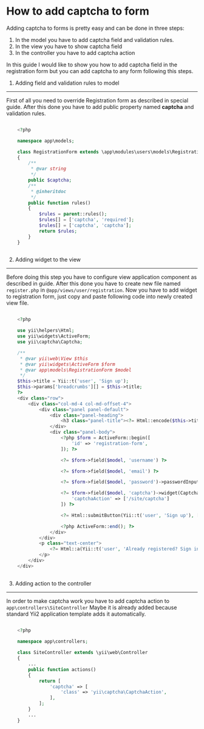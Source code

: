 How to add captcha to form
==========================

Adding captcha to forms is pretty easy and can be done in three steps:

1. In the model you have to add captcha field and validation rules.
2. In the view you have to show captcha field
3. In the controller you have to add captcha action

In this guide I would like to show you how to add captcha field in the registration form but you can add captcha
to any form following this steps.

1. Adding field and validation rules to model
---------------------------------------------


First of all you need to override Registration form as described in special guide. After this done you have to add
public property named **captcha** and validation rules.


```php

    <?php

    namespace app\models;

    class RegistrationForm extends \app\modules\users\models\RegistrationForm
    {
        /**
         * @var string
         */
        public $captcha;
        /**
         * @inheritdoc
         */
        public function rules()
        {
            $rules = parent::rules();
            $rules[] = ['captcha', 'required'];
            $rules[] = ['captcha', 'captcha'];
            return $rules;
        }
    }
    
```

2. Adding widget to the view
----------------------------

Before doing this step you have to configure view application component as described in guide. After this done you have
to create new file named `register.php` in `@app/views/user/registration`. Now you have to add widget to registration
form, just copy and paste following code into newly created view file.

```php

    <?php

    use yii\helpers\Html;
    use yii\widgets\ActiveForm;
    use yii\captcha\Captcha;

    /**
     * @var yii\web\View $this
     * @var yii\widgets\ActiveForm $form
     * @var app\models\RegistrationForm $model
     */
    $this->title = Yii::t('user', 'Sign up');
    $this->params['breadcrumbs'][] = $this->title;
    ?>
    <div class="row">
        <div class="col-md-4 col-md-offset-4">
            <div class="panel panel-default">
                <div class="panel-heading">
                    <h3 class="panel-title"><?= Html::encode($this->title) ?></h3>
                </div>
                <div class="panel-body">
                    <?php $form = ActiveForm::begin([
                        'id' => 'registration-form',
                    ]); ?>

                    <?= $form->field($model, 'username') ?>

                    <?= $form->field($model, 'email') ?>

                    <?= $form->field($model, 'password')->passwordInput() ?>

                    <?= $form->field($model, 'captcha')->widget(Captcha::className(), [
                        'captchaAction' => ['/site/captcha']
                    ]) ?>

                    <?= Html::submitButton(Yii::t('user', 'Sign up'), ['class' => 'btn btn-success btn-block']) ?>

                    <?php ActiveForm::end(); ?>
                </div>
            </div>
            <p class="text-center">
                <?= Html::a(Yii::t('user', 'Already registered? Sign in!'), ['/user/security/login']) ?>
            </p>
        </div>
    </div>
    
```


3. Adding action to the controller
----------------------------------

In order to make captcha work you have to add captcha action to `app\controllers\SiteController` Maybe it is already
added because standard Yii2 application template adds it automatically.

```php

    <?php
    
    namespace app\controllers;

    class SiteController extends \yii\web\Controller
    {
        ...
        public function actions()
        {
            return [
                'captcha' => [
                    'class' => 'yii\captcha\CaptchaAction',
                ],
            ];
        }
        ...
    }
    
```